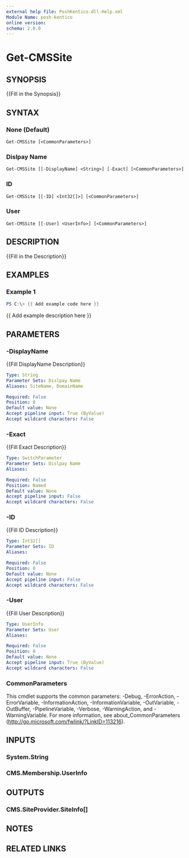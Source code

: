 ```yaml
---
external help file: PoshKentico.dll-Help.xml
Module Name: posh-kentico
online version:
schema: 2.0.0
---
```


# Get-CMSSite

## SYNOPSIS
{{Fill in the Synopsis}}

## SYNTAX

### None (Default)
```
Get-CMSSite [<CommonParameters>]
```

### Dislpay Name
```
Get-CMSSite [[-DisplayName] <String>] [-Exact] [<CommonParameters>]
```

### ID
```
Get-CMSSite [[-ID] <Int32[]>] [<CommonParameters>]
```

### User
```
Get-CMSSite [[-User] <UserInfo>] [<CommonParameters>]
```

## DESCRIPTION
{{Fill in the Description}}

## EXAMPLES

### Example 1
```powershell
PS C:\> {{ Add example code here }}
```

{{ Add example description here }}

## PARAMETERS

### -DisplayName
{{Fill DisplayName Description}}

```yaml
Type: String
Parameter Sets: Dislpay Name
Aliases: SiteName, DomainName

Required: False
Position: 0
Default value: None
Accept pipeline input: True (ByValue)
Accept wildcard characters: False
```

### -Exact
{{Fill Exact Description}}

```yaml
Type: SwitchParameter
Parameter Sets: Dislpay Name
Aliases:

Required: False
Position: Named
Default value: None
Accept pipeline input: False
Accept wildcard characters: False
```

### -ID
{{Fill ID Description}}

```yaml
Type: Int32[]
Parameter Sets: ID
Aliases:

Required: False
Position: 0
Default value: None
Accept pipeline input: False
Accept wildcard characters: False
```

### -User
{{Fill User Description}}

```yaml
Type: UserInfo
Parameter Sets: User
Aliases:

Required: False
Position: 0
Default value: None
Accept pipeline input: True (ByValue)
Accept wildcard characters: False
```

### CommonParameters
This cmdlet supports the common parameters: -Debug, -ErrorAction, -ErrorVariable, -InformationAction, -InformationVariable, -OutVariable, -OutBuffer, -PipelineVariable, -Verbose, -WarningAction, and -WarningVariable.
For more information, see about_CommonParameters (http://go.microsoft.com/fwlink/?LinkID=113216).

## INPUTS

### System.String

### CMS.Membership.UserInfo

## OUTPUTS

### CMS.SiteProvider.SiteInfo[]

## NOTES

## RELATED LINKS
